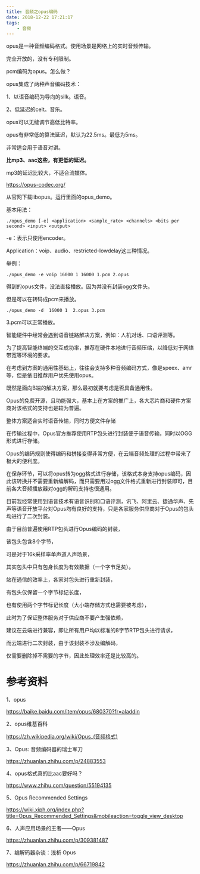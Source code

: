 ```yaml
---
title: 音频之opus编码
date: 2018-12-22 17:21:17
tags:
	- 音频
---
```






opus是一种音频编码格式。使用场景是网络上的实时音频传输。

完全开放的，没有专利限制。



pcm编码为opus。怎么做？



opus集成了两种声音编码技术：

1、以语音编码为导向的silk。语音。

2、低延迟的celt。音乐。

opus可以无缝调节高低比特率。

opus有非常低的算法延迟，默认为22.5ms。最低为5ms。

非常适合用于语音对讲。

**比mp3、aac这些，有更低的延迟。**

mp3的延迟比较大，不适合流媒体。



https://opus-codec.org/

从官网下载libopus。运行里面的opus_demo。

基本用法：

```
./opus_demo [-e] <application> <sample_rate> <channels> <bits per second> <input> <output>
```

-e：表示只使用encoder。

Application：voip、audio、restricted-lowdelay这三种情况。

举例：

```
./opus_demo -e voip 16000 1 16000 1.pcm 2.opus
```

得到的opus文件，没法直接播放。因为并没有封装ogg文件头。

但是可以在转码成pcm来播放。

```
./opus_demo -d  16000 1  2.opus 3.pcm
```

3.pcm可以正常播放。



智能硬件中经常会遇到语音链路解决方案，例如：人机对话、口语评测等。

为了提高智能终端的交互成功率，推荐在硬件本地进行音频压缩，以降低对于网络带宽等环境的要求。

在考虑到方案的通用性基础上，往往会支持多种音频编码方式，像是speex、amr等，但是依旧推荐用户优先使用opus。

既然是面向B端的解决方案，那么最初就要考虑是否具备通用性。

Opus的免费开源，且功能强大，基本上在方案的推广上，各大芯片商和硬件方案商对该格式的支持也是较为普遍。

整体方案适合实时语音传输，同时方便文件存储

在传输过程中，Opus官方推荐使用RTP包头进行封装便于语音传输，同时以OGG形式进行存储。

Opus的编码规则使得编码和拼接变得非常方便，在云端音频处理的过程中带来了极大的便利度。



在保存环节，可以将opus转为ogg格式进行存储，该格式本身支持opus编码，因此该转换并不需要重新编解码，而只需要用过ogg文件格式重新进行封装即可，目前各大音频播放器对ogg的解码支持也很通用。



目前我经常使用到语音技术有语音识别和口语评测，讯飞、阿里云、捷通华声、先声等语音开放平台对Opus均有良好的支持，只是各家服务供应商对于Opus的包头均进行了二次封装。



由于目前普遍使用RTP包头进行Opus编码的封装，

该包头包含8个字节，

可是对于16k采样率单声道人声场景，

其实包头中只有包身长度为有效数据（一个字节足矣）。

站在通信的效率上，各家对包头进行重新封装，

有包头仅保留一个字节标记长度，

也有使用两个字节标记长度（大小端存储方式也需要被考虑），

此时为了保证整体服务对于供应商不要产生强依赖，

建议在云端进行兼容，即让所有用户均以标准的8字节RTP包头进行请求，

而云端进行二次封装，由于该封装不涉及编解码，

仅需要删除掉不需要的字节，因此处理效率还是比较高的。



# 参考资料

1、opus

https://baike.baidu.com/item/opus/680370?fr=aladdin

2、opus维基百科

https://zh.wikipedia.org/wiki/Opus_(音频格式)

3、Opus: 音频编码器的瑞士军刀

https://zhuanlan.zhihu.com/p/24883553

4、opus格式真的比aac要好吗？

https://www.zhihu.com/question/55194135

5、Opus Recommended Settings

https://wiki.xiph.org/index.php?title=Opus_Recommended_Settings&mobileaction=toggle_view_desktop

6、人声应用场景的王者——Opus

https://zhuanlan.zhihu.com/p/309381487

7、编解码器杂谈：浅析 Opus

https://zhuanlan.zhihu.com/p/66719842